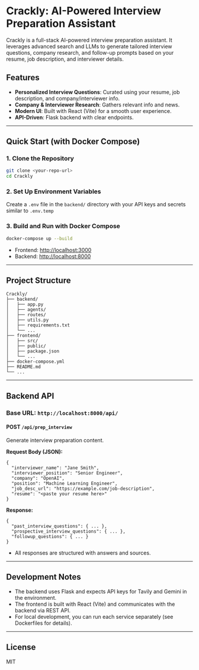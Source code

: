 # Crackly: AI-Powered Interview Preparation Assistant

Crackly is a full-stack AI-powered interview preparation assistant. It leverages advanced search and LLMs to generate tailored interview questions, company research, and follow-up prompts based on your resume, job description, and interviewer details.

## Features
- **Personalized Interview Questions**: Curated using your resume, job description, and company/interviewer info.
- **Company & Interviewer Research**: Gathers relevant info and news.
- **Modern UI**: Built with React (Vite) for a smooth user experience.
- **API-Driven**: Flask backend with clear endpoints.

---

## Quick Start (with Docker Compose)

### 1. Clone the Repository
```sh
git clone <your-repo-url>
cd Crackly
```

### 2. Set Up Environment Variables
Create a `.env` file in the `backend/` directory with your API keys and secrets similar to `.env.temp`


### 3. Build and Run with Docker Compose
```sh
docker-compose up --build
```
- Frontend: [http://localhost:3000](http://localhost:3000)
- Backend: [http://localhost:8000](http://localhost:8000)

---

## Project Structure
```
Crackly/
├── backend/
│   ├── app.py
│   ├── agents/
│   ├── routes/
│   ├── utils.py
│   ├── requirements.txt
│   └── ...
├── frontend/
│   ├── src/
│   ├── public/
│   ├── package.json
│   └── ...
├── docker-compose.yml
├── README.md
└── ...
```

---

## Backend API

### Base URL: `http://localhost:8000/api/`

#### **POST `/api/prep_interview`**
Generate interview preparation content.

**Request Body (JSON):**
```
{
  "interviewer_name": "Jane Smith",
  "interviewer_position": "Senior Engineer",
  "company": "OpenAI",
  "position": "Machine Learning Engineer",
  "job_desc_url": "https://example.com/job-description",
  "resume": "<paste your resume here>"
}
```

**Response:**
```
{
  "past_interview_questions": { ... },
  "prospective_interview_questions": { ... },
  "followup_questions": { ... }
}
```

- All responses are structured with answers and sources.

---

## Development Notes
- The backend uses Flask and expects API keys for Tavily and Gemini in the environment.
- The frontend is built with React (Vite) and communicates with the backend via REST API.
- For local development, you can run each service separately (see Dockerfiles for details).

---

## License
MIT
